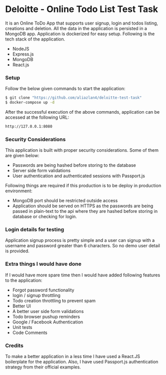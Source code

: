 # Deloitte - Online Todo List Test Task


It is an Online ToDo App that supports user signup, login and todos listing, creations and deletion. All the data in the application is persisted in a MongoDB app. Application is dockerized for easy setup. Following is the tech stack of the application.

  - NodeJS
  - Express.js
  - MongoDB
  - React.js

### Setup
Follow the below given commands to start the application:
```sh
$ git clone "https://github.com/aliazlan4/deloitte-test-task"
$ docker-compose up -d
```

After the successful execution of the above commands, application can be accessed at the following URL:
```sh
http://127.0.0.1:8080
```

### Security Considerations
This application is built with proper security considerations. Some of them are given below:
 - Passwords are being hashed before storing to the database
 - Server side form validations
 - User authentication and authenticated sessions with Passport.js

Following things are required if this production is to be deploy in production environment:
 - MongoDB port should be restricted outside access
 - Application should be served on HTTPS as the passwords are being passed in plain-text to the api where they are hashed before storing in database or checking for login.


### Login details for testing
Application signup process is pretty simple and a user can signup with a username and password greater than 6 characters. So no demo user detail is provided.

### Extra things I would have done
If I would have more spare time then I would have added following features to the application:
 - Forgot password functionality
 - login / signup throttling
 - Todo creation throttling to prevent spam
 - Better UI
 - A better user side form validations
 - Todo browser pushup reminders
 - Google / Facebook Authentication
 - Unit tests
 - Code Comments

### Credits
To make a better application in a less time I have used a React.JS boilerplate for the application. Also, I have used Passport.js authentication strategy from their official examples.
